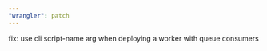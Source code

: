 ```yaml
---
"wrangler": patch
---
```


fix: use cli script-name arg when deploying a worker with queue consumers
